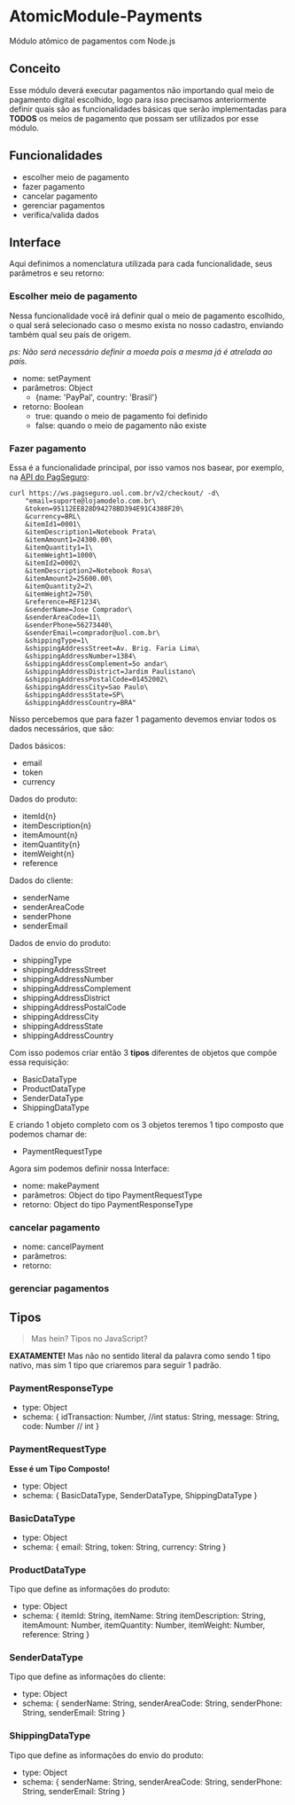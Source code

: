 # AtomicModule-Payments

Módulo atômico de pagamentos com Node.js

## Conceito

Esse módulo deverá executar pagamentos não importando qual meio de pagamento digital escolhido, logo para isso precisamos anteriormente definir quais são as funcionalidades básicas que serão implementadas para **TODOS** os meios de pagamento que possam ser utilizados por esse módulo.

## Funcionalidades

- escolher meio de pagamento
- fazer pagamento
- cancelar pagamento
- gerenciar pagamentos
- verifica/valida dados

## Interface

Aqui definimos a nomenclatura utilizada para cada funcionalidade, seus parâmetros e seu retorno:

### Escolher meio de pagamento

Nessa funcionalidade você irá definir qual o meio de pagamento escolhido, o qual será selecionado caso o mesmo exista no nosso cadastro, enviando também qual seu país de origem.

*ps: Não será necessário definir a moeda pois a mesma já é atrelada ao país.*

- nome: setPayment
- parâmetros: Object 
  - {name: 'PayPal', country: 'Brasil'}
- retorno: Boolean
  - true: quando o meio de pagamento foi definido
  - false: quando o meio de pagamento não existe

### Fazer pagamento

Essa é a funcionalidade principal, por isso vamos nos basear, por exemplo, na [API do PagSeguro](https://pagseguro.uol.com.br/v2/guia-de-integracao/api-de-pagamentos.html#!rmcl):

```
curl https://ws.pagseguro.uol.com.br/v2/checkout/ -d\
	"email=suporte@lojamodelo.com.br\
	&token=95112EE828D94278BD394E91C4388F20\
	&currency=BRL\
	&itemId1=0001\
	&itemDescription1=Notebook Prata\
	&itemAmount1=24300.00\
	&itemQuantity1=1\
	&itemWeight1=1000\
	&itemId2=0002\
	&itemDescription2=Notebook Rosa\
	&itemAmount2=25600.00\
	&itemQuantity2=2\
	&itemWeight2=750\
	&reference=REF1234\
	&senderName=Jose Comprador\
	&senderAreaCode=11\
	&senderPhone=56273440\
	&senderEmail=comprador@uol.com.br\
	&shippingType=1\
	&shippingAddressStreet=Av. Brig. Faria Lima\
	&shippingAddressNumber=1384\
	&shippingAddressComplement=5o andar\
	&shippingAddressDistrict=Jardim Paulistano\
	&shippingAddressPostalCode=01452002\
	&shippingAddressCity=Sao Paulo\
	&shippingAddressState=SP\
	&shippingAddressCountry=BRA"
```

Nisso percebemos que para fazer 1 pagamento devemos enviar todos os dados necessários, que são:

Dados básicos:

- email
- token
- currency

Dados do produto:

- itemId{n}
- itemDescription{n}
- itemAmount{n}
- itemQuantity{n}
- itemWeight{n}
- reference

Dados do cliente:

- senderName
- senderAreaCode
- senderPhone
- senderEmail

Dados de envio do produto:

- shippingType
- shippingAddressStreet
- shippingAddressNumber
- shippingAddressComplement
- shippingAddressDistrict
- shippingAddressPostalCode
- shippingAddressCity
- shippingAddressState
- shippingAddressCountry

Com isso podemos criar então 3 **tipos** diferentes de objetos que compõe essa requisição:

- BasicDataType
- ProductDataType
- SenderDataType
- ShippingDataType

E criando 1 objeto completo com os 3 objetos teremos 1 tipo composto que podemos chamar de:

- PaymentRequestType

Agora sim podemos definir nossa Interface:

- nome: makePayment
- parâmetros: Object do tipo PaymentRequestType
- retorno: Object do tipo PaymentResponseType

### cancelar pagamento

- nome: cancelPayment
- parâmetros:
- retorno:


### gerenciar pagamentos


## Tipos

> Mas hein? Tipos no JavaScript?

**EXATAMENTE!** Mas não no sentido literal da palavra como sendo 1 tipo nativo, mas sim 1 tipo que criaremos para seguir 1 padrão.

### PaymentResponseType

- type: Object
- schema: {
  idTransaction: Number, //int 
  status: String,
  message: String,
  code: Number // int
}

### PaymentRequestType

**Esse é um Tipo Composto!**

- type: Object
- schema: {
  BasicDataType,
  SenderDataType,
  ShippingDataType
}

### BasicDataType


- type: Object
- schema: {
  email: String,
  token: String,
  currency: String
}

### ProductDataType

Tipo que define as informações do produto:

- type: Object
- schema: {
  itemId: String,
  itemName: String
  itemDescription: String,
  itemAmount: Number,
  itemQuantity: Number,
  itemWeight: Number,
  reference: String
}

### SenderDataType

Tipo que define as informações do cliente:

- type: Object
- schema: {
  senderName: String,
  senderAreaCode: String,
  senderPhone: String,
  senderEmail: String
}

### ShippingDataType

Tipo que define as informações do envio do produto:

- type: Object
- schema: {
  senderName: String,
  senderAreaCode: String,
  senderPhone: String,
  senderEmail: String
}
